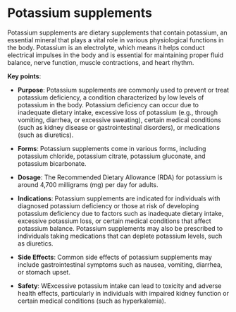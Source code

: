 # Potassium supplements

Potassium supplements are dietary supplements that contain potassium, an essential mineral that plays a vital role in various physiological functions in the body. Potassium is an electrolyte, which means it helps conduct electrical impulses in the body and is essential for maintaining proper fluid balance, nerve function, muscle contractions, and heart rhythm. 

**Key points**:

* **Purpose**: Potassium supplements are commonly used to prevent or treat potassium deficiency, a condition characterized by low levels of potassium in the body. Potassium deficiency can occur due to inadequate dietary intake, excessive loss of potassium (e.g., through vomiting, diarrhea, or excessive sweating), certain medical conditions (such as kidney disease or gastrointestinal disorders), or medications (such as diuretics).

* **Forms**: Potassium supplements come in various forms, including potassium chloride, potassium citrate, potassium gluconate, and potassium bicarbonate. 

* **Dosage**: The Recommended Dietary Allowance (RDA) for potassium is around 4,700 milligrams (mg) per day for adults.

* **Indications**: Potassium supplements are indicated for individuals with diagnosed potassium deficiency or those at risk of developing potassium deficiency due to factors such as inadequate dietary intake, excessive potassium loss, or certain medical conditions that affect potassium balance. Potassium supplements may also be prescribed to individuals taking medications that can deplete potassium levels, such as diuretics.

* **Side Effects**: Common side effects of potassium supplements may include gastrointestinal symptoms such as nausea, vomiting, diarrhea, or stomach upset.

* **Safety**: WExcessive potassium intake can lead to toxicity and adverse health effects, particularly in individuals with impaired kidney function or certain medical conditions (such as hyperkalemia).